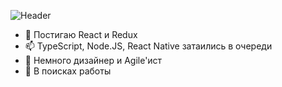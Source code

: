 ![Header](https://github.com/boyarkinev/boyarkinev/blob/main/assets/images/a'm%20trying.gif)

- 🤔  Постигаю React и Redux
- 📫  TypeScript, Node.JS, React Native затаились в очереди
- 🌱  Немного дизайнер и Agile'ист
- 🔭  В поисках работы
